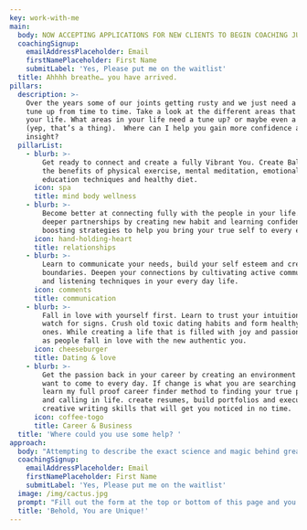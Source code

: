 ```yaml
---
key: work-with-me
main:
  body: NOW ACCEPTING APPLICATIONS FOR NEW CLIENTS TO BEGIN COACHING JULY 2019
  coachingSignup:
    emailAddressPlaceholder: Email
    firstNamePlaceholder: First Name
    submitLabel: 'Yes, Please put me on the waitlist'
  title: Ahhhh breathe… you have arrived.
pillars:
  description: >-
    Over the years some of our joints getting rusty and we just need a little
    tune up from time to time. Take a look at the different areas that make up
    your life. What areas in your life need a tune up? or maybe even a tune down
    (yep, that’s a thing).  Where can I help you gain more confidence and
    insight? 
  pillarList:
    - blurb: >-
        Get ready to connect and create a fully Vibrant You. Create Balance with
        the benefits of physical exercise, mental meditation, emotional
        education techniques and healthy diet.
      icon: spa
      title: mind body wellness
    - blurb: >-
        Become better at connecting fully with the people in your life. Grow
        deeper partnerships by creating new habit and learning confidence
        boosting strategies to help you bring your true self to every encounter.
      icon: hand-holding-heart
      title: relationships
    - blurb: >-
        Learn to communicate your needs, build your self esteem and create
        boundaries. Deepen your connections by cultivating active communication
        and listening techniques in your every day life.
      icon: comments
      title: communication
    - blurb: >-
        Fall in love with yourself first. Learn to trust your intuition and
        watch for signs. Crush old toxic dating habits and form healthy new
        ones. While creating a life that is filled with joy and passion, watch
        as people fall in love with the new authentic you.
      icon: cheeseburger
      title: Dating & love
    - blurb: >-
        Get the passion back in your career by creating an environment that you
        want to come to every day. If change is what you are searching for,
        learn my full proof career finder method to finding your true passion
        and calling in life. create resumes, build portfolios and execute
        creative writing skills that will get you noticed in no time.
      icon: coffee-togo
      title: Career & Business
  title: 'Where could you use some help? '
approach:
  body: "Attempting to describe the exact science and magic behind great coaching presents a challenge because every coaching opportunity is new and wildly different.\_That’s because\_you\_are\_totally unique, and so are your dreams (and struggles).\_#truth.\n\nI don’t do store-bought, sauce-from-the-jar style coaching. I don’t have some one-size-fits-all program or set system that “guarantees” transformation.\n\nInstead,\_I do the only thing that ever actually works–having deep, powerful, honest coaching conversations\_with real people, who want real change.\n\nMy clients are smart, thoughtful, multi-dimensional humans who are committed to themselves and their journey.\_They are resourceful, creative, hard-working\_thinkers and feelers.\_They crave passion and purpose. They desire fulfilling relationships and careers. They know they want\_something more,\_and they’re super sick of living without it.\n\nIf you could use a little help navigating the path from where you are to where you want to be, now might be the perfect time to seek out some assistance.\_Life is hard enough, and you really don’t need to go it alone."
  coachingSignup:
    emailAddressPlaceholder: Email
    firstNamePlaceholder: First Name
    submitLabel: 'Yes, Please put me on the waitlist'
  image: /img/cactus.jpg
  prompt: "Fill out the form at the top or bottom of this page and you’ll be added to my waitlist for one-on-one coaching.\_I only work with a certain number of awesome humans at a time (because I pour 1,000% of my energy and focus into your growth), so spots fill up fast. But as soon as spaces do open up, I will personally be in touch to schedule your 90-minute Discovery Session."
  title: 'Behold, You are Unique!'
---
```


